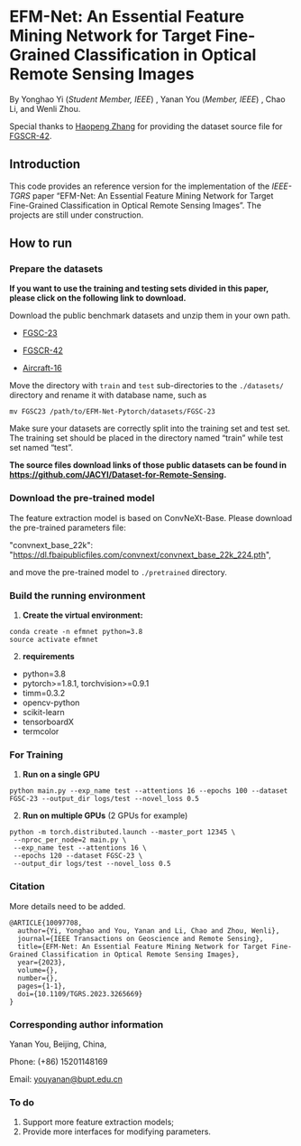 # EFM-Net: An Essential Feature Mining Network for Target Fine-Grained Classification in Optical Remote Sensing Images

By Yonghao Yi (*Student Member, IEEE*) , Yanan You (*Member, IEEE*) , Chao Li, and Wenli Zhou.

Special thanks to [Haopeng Zhang](https://orcid.org/0000-0003-1981-8307) for providing the dataset source file for [FGSCR-42](https://www.mdpi.com/2072-4292/13/4/747).

## Introduction

This code provides an reference version for the implementation of the *IEEE-TGRS* paper “EFM-Net: An Essential Feature Mining Network for Target Fine-Grained Classification in Optical Remote Sensing Images”. The projects are still under construction.



## How to run

### Prepare the datasets

**If you want to use the training and testing sets divided in this paper, please click on the following link to download.**

Download the public benchmark datasets  and unzip them in your own path.

- [FGSC-23](https://drive.google.com/file/d/1DFir2wvzVnMYqleqgvxLoN760hYZe3TW/view?usp=sharing)

- [FGSCR-42](https://drive.google.com/file/d/1o8QzGA3wEhobGFZ-Hbey0GCgCNIdnEmf/view?usp=sharing)

- [Aircraft-16](https://drive.google.com/file/d/1n0aoB0FJIvrA5xpC8AfeXKZKqCFu2Gca/view?usp=sharing)

Move the directory with `train` and `test` sub-directories to the `./datasets/` directory and rename it with database name, such as

```
mv FGSC23 /path/to/EFM-Net-Pytorch/datasets/FGSC-23
```

Make sure your datasets are correctly split into the training set and test set. The training set should be placed in the directory named “train”  while test set named “test”.

**The source files download links of those public datasets can be found in https://github.com/JACYI/Dataset-for-Remote-Sensing.** 



### Download the pre-trained model

The feature extraction model is based on ConvNeXt-Base. Please download the pre-trained parameters file:

"convnext_base_22k": "https://dl.fbaipublicfiles.com/convnext/convnext_base_22k_224.pth",

and move the pre-trained model to `./pretrained` directory.



### Build the running environment

1. **Create the virtual environment:**

```shell
conda create -n efmnet python=3.8
source activate efmnet
```

2. **requirements**

- python=3.8
- pytorch>=1.8.1, torchvision>=0.9.1
- timm=0.3.2
- opencv-python
- scikit-learn
- tensorboardX
- termcolor



### For Training

1. **Run on a single GPU**

```shell
python main.py --exp_name test --attentions 16 --epochs 100 --dataset FGSC-23 --output_dir logs/test --novel_loss 0.5
```

2. **Run on multiple GPUs** (2 GPUs for example)

```shell
python -m torch.distributed.launch --master_port 12345 \
 --nproc_per_node=2 main.py \
 --exp_name test --attentions 16 \
 --epochs 120 --dataset FGSC-23 \
 --output_dir logs/test --novel_loss 0.5
```



### Citation

More details need to be added.

```
@ARTICLE{10097708,
  author={Yi, Yonghao and You, Yanan and Li, Chao and Zhou, Wenli},
  journal={IEEE Transactions on Geoscience and Remote Sensing}, 
  title={EFM-Net: An Essential Feature Mining Network for Target Fine-Grained Classification in Optical Remote Sensing Images}, 
  year={2023},
  volume={},
  number={},
  pages={1-1},
  doi={10.1109/TGRS.2023.3265669}
}
```



### Corresponding author information

Yanan You, Beijing, China,

Phone: (+86) 15201148169

Email: youyanan@bupt.edu.cn



### To do

1. Support more feature extraction models;
2. Provide more interfaces for modifying parameters.
